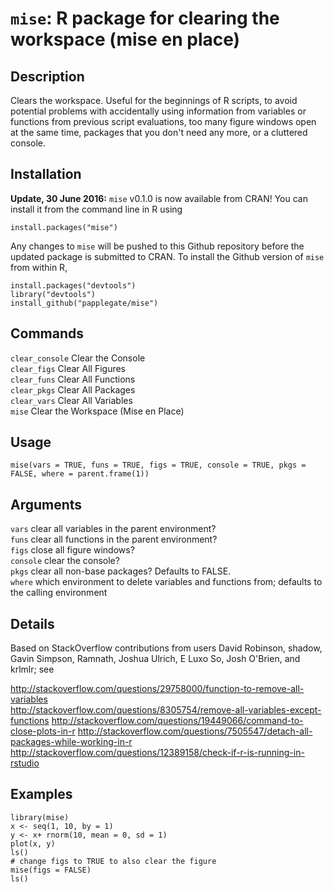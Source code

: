 # `mise`: R package for clearing the workspace (mise en place)

## Description

Clears the workspace. Useful for the beginnings of R scripts, to avoid potential problems with accidentally using information from variables or functions from previous script evaluations, too many figure windows open at the same time, packages that you don't need any more, or a cluttered console.

## Installation

**Update, 30 June 2016:** `mise` v0.1.0 is now available from CRAN!  You can install it from the command line in R using 

```
install.packages("mise")
```

Any changes to `mise` will be pushed to this Github repository before the updated package is submitted to CRAN.  To install the Github version of `mise` from within R, 

```
install.packages("devtools")
library("devtools")
install_github("papplegate/mise")
```

## Commands 

`clear_console`	Clear the Console  
`clear_figs`	Clear All Figures  
`clear_funs`	Clear All Functions  
`clear_pkgs`	Clear All Packages  
`clear_vars`	Clear All Variables  
`mise`	Clear the Workspace (Mise en Place)  

## Usage

`mise(vars = TRUE, funs = TRUE, figs = TRUE, console = TRUE, pkgs = FALSE, where = parent.frame(1))`

## Arguments

`vars`	clear all variables in the parent environment?  
`funs`  clear all functions in the parent environment?  
`figs`	close all figure windows?  
`console`	clear the console?  
`pkgs`	clear all non-base packages?  Defaults to FALSE.  
`where` which environment to delete variables and functions from; defaults to the calling environment

## Details

Based on StackOverflow contributions from users David Robinson, shadow, Gavin Simpson, Ramnath, Joshua Ulrich, E Luxo So, Josh O'Brien, and krlmlr; see  

http://stackoverflow.com/questions/29758000/function-to-remove-all-variables  
http://stackoverflow.com/questions/8305754/remove-all-variables-except-functions   http://stackoverflow.com/questions/19449066/command-to-close-plots-in-r   http://stackoverflow.com/questions/7505547/detach-all-packages-while-working-in-r   http://stackoverflow.com/questions/12389158/check-if-r-is-running-in-rstudio  

## Examples

```
library(mise)
x <- seq(1, 10, by = 1)
y <- x+ rnorm(10, mean = 0, sd = 1)
plot(x, y)
ls()
# change figs to TRUE to also clear the figure
mise(figs = FALSE)
ls()
```

